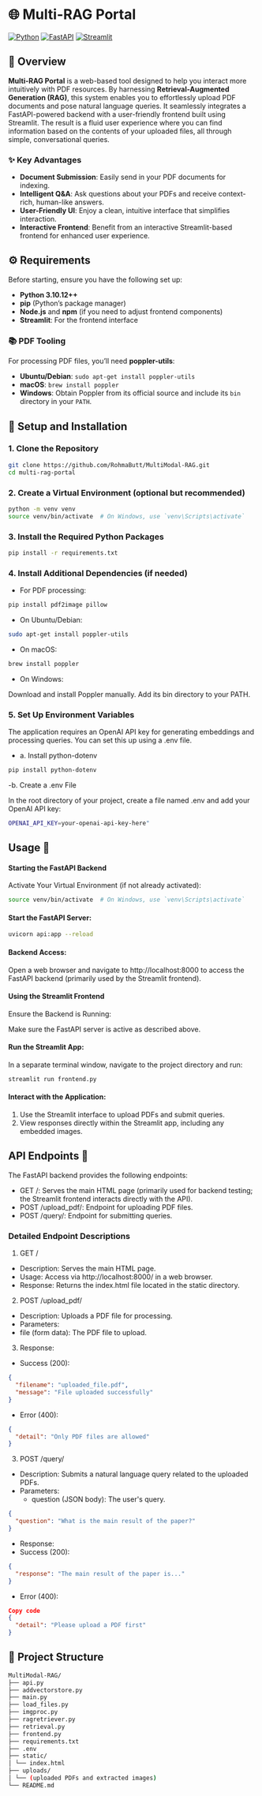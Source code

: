 # 🌐 Multi-RAG Portal

[![Python](https://img.shields.io/badge/python-3.10%20%7C%203.8%20%7C%203.9-blue)](https://www.python.org/downloads/)
[![FastAPI](https://img.shields.io/badge/FastAPI-0.115.6-green)](https://fastapi.tiangolo.com/)
[![Streamlit](https://img.shields.io/badge/Streamlit-1.24.1-blue)](https://streamlit.io/)

## 📜 Overview

**Multi-RAG Portal** is a web-based tool designed to help you interact more intuitively with PDF resources. By harnessing **Retrieval-Augmented Generation (RAG)**, this system enables you to effortlessly upload PDF documents and pose natural language queries. It seamlessly integrates a FastAPI-powered backend with a user-friendly frontend built using Streamlit. The result is a fluid user experience where you can find information based on the contents of your uploaded files, all through simple, conversational queries.

### ✨ Key Advantages

- **Document Submission**: Easily send in your PDF documents for indexing.
- **Intelligent Q&A**: Ask questions about your PDFs and receive context-rich, human-like answers.
- **User-Friendly UI**: Enjoy a clean, intuitive interface that simplifies interaction.
- **Interactive Frontend**: Benefit from an interactive Streamlit-based frontend for enhanced user experience.

## ⚙️ Requirements

Before starting, ensure you have the following set up:

- **Python 3.10.12++**
- **pip** (Python’s package manager)
- **Node.js** and **npm** (if you need to adjust frontend components)
- **Streamlit**: For the frontend interface

### 📚 PDF Tooling

For processing PDF files, you’ll need **poppler-utils**:

- **Ubuntu/Debian**: `sudo apt-get install poppler-utils`
- **macOS**: `brew install poppler`
- **Windows**: Obtain Poppler from its official source and include its `bin` directory in your `PATH`.

## 🚀 Setup and Installation

### 1. **Clone the Repository**

```bash
git clone https://github.com/RohmaButt/MultiModal-RAG.git
cd multi-rag-portal
```

### 2. Create a Virtual Environment (optional but recommended)

```bash
python -m venv venv
source venv/bin/activate  # On Windows, use `venv\Scripts\activate`
```

### 3. Install the Required Python Packages

```bash
pip install -r requirements.txt
```

### 4. Install Additional Dependencies (if needed)

- For PDF processing:

```bash
pip install pdf2image pillow
```

- On Ubuntu/Debian:

```bash
sudo apt-get install poppler-utils
```

- On macOS:

```bash
brew install poppler
```

- On Windows:

Download and install Poppler manually.
Add its bin directory to your PATH.

### 5. Set Up Environment Variables

The application requires an OpenAI API key for generating embeddings and processing queries. You can set this up using a .env file.

- a. Install python-dotenv

```bash
pip install python-dotenv
```

-b. Create a .env File

In the root directory of your project, create a file named .env and add your OpenAI API key:

```bash
OPENAI_API_KEY=your-openai-api-key-here"
```

## Usage 🚀

#### Starting the FastAPI Backend

Activate Your Virtual Environment (if not already activated):

```bash
source venv/bin/activate  # On Windows, use `venv\Scripts\activate`
```

#### Start the FastAPI Server:

```bash
uvicorn api:app --reload
```

#### Backend Access:

Open a web browser and navigate to http://localhost:8000 to access the FastAPI backend (primarily used by the Streamlit frontend).

#### Using the Streamlit Frontend

Ensure the Backend is Running:

Make sure the FastAPI server is active as described above.

#### Run the Streamlit App:

In a separate terminal window, navigate to the project directory and run:

```bash
streamlit run frontend.py
```

#### Interact with the Application:

1. Use the Streamlit interface to upload PDFs and submit queries.
2. View responses directly within the Streamlit app, including any embedded images.

## API Endpoints 📡

The FastAPI backend provides the following endpoints:

- GET /: Serves the main HTML page (primarily used for backend testing; the Streamlit frontend interacts directly with the API).
- POST /upload_pdf/: Endpoint for uploading PDF files.
- POST /query/: Endpoint for submitting queries.

### Detailed Endpoint Descriptions

1. GET /

- Description: Serves the main HTML page.
- Usage: Access via http://localhost:8000/ in a web browser.
- Response: Returns the index.html file located in the static directory.

2. POST /upload_pdf/

- Description: Uploads a PDF file for processing.
- Parameters:
- file (form data): The PDF file to upload.

3. Response:

- Success (200):

```json
{
  "filename": "uploaded_file.pdf",
  "message": "File uploaded successfully"
}
```

- Error (400):

```json
{
  "detail": "Only PDF files are allowed"
}
```

3. POST /query/

- Description: Submits a natural language query related to the uploaded PDFs.
- Parameters:
  - question (JSON body): The user's query.

```json
{
  "question": "What is the main result of the paper?"
}
```

- Response:
- Success (200):

```json
{
  "response": "The main result of the paper is..."
}
```

- Error (400):

```json
Copy code
{
  "detail": "Please upload a PDF first"
}
```

## 📁 Project Structure

```bash
MultiModal-RAG/
├── api.py
├── addvectorstore.py
├── main.py
├── load_files.py
├── imgproc.py
├── ragretriever.py
├── retrieval.py
├── frontend.py
├── requirements.txt
├── .env
├── static/
│ └── index.html
├── uploads/
│ └── (uploaded PDFs and extracted images)
└── README.md
```
